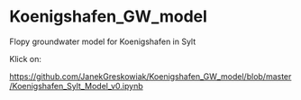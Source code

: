 # Koenigshafen_GW_model
Flopy groundwater model for Koenigshafen in Sylt

Klick on:

https://github.com/JanekGreskowiak/Koenigshafen_GW_model/blob/master/Koenigshafen_Sylt_Model_v0.ipynb
